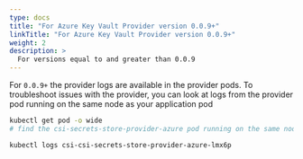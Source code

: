 ```yaml
---
type: docs
title: "For Azure Key Vault Provider version 0.0.9+"
linkTitle: "For Azure Key Vault Provider version 0.0.9+"
weight: 2
description: >
  For versions equal to and greater than 0.0.9
---
```


For `0.0.9+` the provider logs are available in the provider pods. To troubleshoot issues with the provider, you can look at logs from the provider pod running on the same node as your application pod

  ```bash
  kubectl get pod -o wide
  # find the csi-secrets-store-provider-azure pod running on the same node as your application pod

  kubectl logs csi-csi-secrets-store-provider-azure-lmx6p
  ```